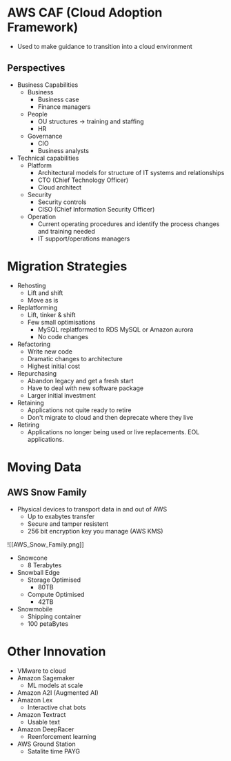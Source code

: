 
# AWS CAF (Cloud Adoption Framework)
- Used to make guidance to transition into a cloud environment

## Perspectives

- Business Capabilities
	- Business
		- Business case
		- Finance managers
	- People
		- OU structures -> training and staffing
		- HR
	- Governance
		- CIO
		- Business analysts
- Technical capabilities
	- Platform
		- Architectural models for structure of IT systems and relationships
		- CTO (Chief Technology Officer)
		- Cloud architect
	- Security
		- Security controls
		- CISO (Chief Information Security Officer)
	- Operation
		- Current operating procedures and identify the process changes and training needed
		- IT support/operations managers

# Migration Strategies

- Rehosting
	- Lift and shift
	- Move as is
- Replatforming
	- Lift, tinker & shift
	- Few small optimisations
		- MySQL replatformed to RDS MySQL or Amazon aurora
		- No code changes
- Refactoring
	- Write new code
	- Dramatic changes to architecture
	- Highest initial cost
- Repurchasing
	- Abandon legacy and get a fresh start
	- Have to deal with new software package
	- Larger initial investment
- Retaining
	- Applications not quite ready to retire
	- Don't migrate to cloud and then deprecate where they live
- Retiring
	- Applications no longer being used or live replacements. EOL applications.

# Moving Data

## AWS Snow Family

- Physical devices to transport data in and out of AWS
	- Up to exabytes transfer
	- Secure and tamper resistent
	- 256 bit encryption key you manage (AWS KMS)

![[AWS_Snow_Family.png]]

- Snowcone
	- 8 Terabytes
- Snowball Edge 
	- Storage Optimised
		- 80TB
	- Compute Optimised
		- 42TB
- Snowmobile
	- Shipping container
	- 100 petaBytes

# Other Innovation

- VMware to cloud
- Amazon Sagemaker
	- ML models at scale
- Amazon A2I (Augmented AI)
- Amazon Lex
	- Interactive chat bots
- Amazon Textract
	- Usable text
- Amazon DeepRacer
	- Reenforcement learning
- AWS Ground Station
	- Satalite time PAYG